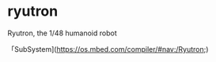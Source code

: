 # ryutron
Ryutron, the 1/48 humanoid robot

「SubSystem](https://os.mbed.com/compiler/#nav:/Ryutron;)
